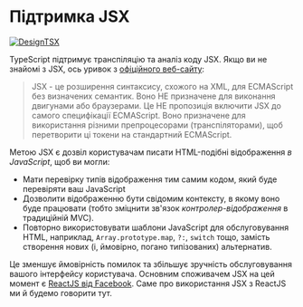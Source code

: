 # Підтримка JSX

[![DesignTSX](https://raw.githubusercontent.com/basarat/typescript-book/master/images/designtsx-banner.png)](https://designtsx.com)

TypeScript підтримує транспіляцію та аналіз коду JSX. Якщо ви не знайомі з JSX, ось уривок з [офіційного веб-сайту](https://facebook.github.io/jsx/):

> JSX - це розширення синтаксису, схожого на XML, для ECMAScript без визначених семантик. Воно НЕ призначене для виконання двигунами або браузерами. Це НЕ пропозиція включити JSX до самого специфікації ECMAScript. Воно призначене для використання різними препроцесорами (транспіляторами), щоб перетворити ці токени на стандартний ECMAScript.

Метою JSX є дозвіл користувачам писати HTML-подібні відображення *в JavaScript*, щоб ви могли:

* Мати перевірку типів відображення тим самим кодом, який буде перевіряти ваш JavaScript
* Дозволити відображенню бути свідомим контексту, в якому воно буде працювати (тобто зміцнити зв'язок *контролер-відображення* в традиційній MVC).
* Повторно використовувати шаблони JavaScript для обслуговування HTML, наприклад, `Array.prototype.map`, `?:`, `switch` тощо, замість створення нових (і, ймовірно, погано типізованих) альтернатив.

Це зменшує ймовірність помилок та збільшує зручність обслуговування вашого інтерфейсу користувача. Основним споживачем JSX на цей момент є [ReactJS від Facebook](http://facebook.github.io/react/). Саме про використання JSX з ReactJS ми й будемо говорити тут.
